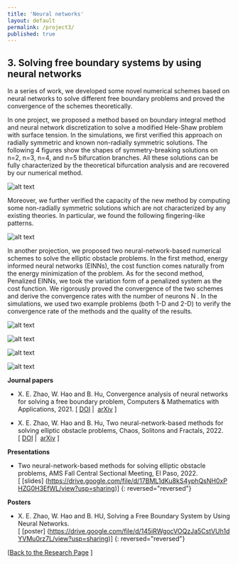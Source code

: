 ```yaml
---
title: 'Neural networks'
layout: default
permalink: /project3/
published: true
---
```



## 3. Solving free boundary systems by using neural networks

In a series of work, we developed some novel numerical schemes based on neural networks to solve different free boundary problems and proved the convergence of the schemes theoretically. 

In one project, we proposed a method based on boundary integral method and neural network discretization to solve a modified Hele-Shaw problem with surface tension. In the simulations, we first verified this approach on radially symmetric and known non-radially symmetric solutions. The following 4 figures show the shapes of symmetry-breaking solutions on n=2, n=3, n=4, and n=5 bifurcation branches. All these solutions can be fully characterized by the theoretical bifurcation analysis and are recovered by our numerical method.

![alt text](https://github.com/xinyue-zhao/xinyue-zhao.github.io/blob/master/assets/research/HeleShaw1.png?raw=true)

Moreover, we further verified the capacity of the new method by computing some non-radially symmetric solutions which are not characterized by any existing theories. In particular, we found the following fingering-like patterns.

![alt text](https://github.com/xinyue-zhao/xinyue-zhao.github.io/blob/master/assets/research/HeleShaw2.png?raw=true)

In another projection, we proposed two neural-network-based numerical schemes to solve the elliptic obstacle problems. In the first method, energy informed neural networks (EINNs), the cost function comes naturally from the energy minimization of the problem. As for the second method, Penalized EINNs, we took the variation form of a penalized system as the cost function. We rigorously proved the convergence of
the two schemes and derive the convergence rates with the number of neurons N . In the simulations,
we used two example problems (both 1-D and 2-D) to verify the convergence rate of the methods and the
quality of the results.

![alt text](https://github.com/xinyue-zhao/xinyue-zhao.github.io/blob/master/assets/research/EINN1D.png?raw=true)

![alt text](https://github.com/xinyue-zhao/xinyue-zhao.github.io/blob/master/assets/research/PEINN1D.png?raw=true)

![alt text](https://github.com/xinyue-zhao/xinyue-zhao.github.io/blob/master/assets/research/EINN2D.png?raw=true)

![alt text](https://github.com/xinyue-zhao/xinyue-zhao.github.io/blob/master/assets/research/PEINN2D.png?raw=true)

<b>Journal papers</b>

* X. E. Zhao, W. Hao and B. Hu, Convergence analysis of neural networks for solving a free boundary problem, Computers & Mathematics with Applications, 2021. [&nbsp;<a href="https://www.sciencedirect.com/science/article/pii/S0898122121001139?casa_token=o-RVbd0DHt0AAAAA:-WRnFnAO1k8AXBPk-2dFYNKJJkQ6fz9To45_M6OhZzpuZ0SmrfUutiIcq5FFkTicF5CvqItvyw">DOI</a>&nbsp;|&nbsp;
<a href="https://arxiv.org/abs/2011.00315">arXiv</a>&nbsp;]

* X. E. Zhao, W. Hao and B. Hu, Two neural-network-based methods for solving elliptic obstacle problems, Chaos, Solitons and Fractals, 2022. [&nbsp;<a href="https://www.sciencedirect.com/science/article/abs/pii/S0960077922005239">DOI</a>&nbsp;|&nbsp;
<a href="https://arxiv.org/abs/2111.01761">arXiv</a>&nbsp;]

<b>Presentations</b>

* Two neural-network-based methods for solving elliptic obstacle problems, AMS Fall Central Sectional Meeting, El Paso, 2022. [&nbsp;[slides]&nbsp;(https://drive.google.com/file/d/17BML1dKu8kS4yphQsNH0xPHZG0H3EfWL/view?usp=sharing)]
{: reversed="reversed"}

<b>Posters</b>

* X. E. Zhao, W. Hao and B. HU, Solving a Free Boundary System by Using Neural Networks. [&nbsp;[poster]&nbsp;(https://drive.google.com/file/d/145iRWgocVOQzJa5CstVUh1dYVMu0rz7L/view?usp=sharing)]
{: reversed="reversed"}

[<a href="{{site.baseurl}}/research">Back to the Research Page</a> ]
